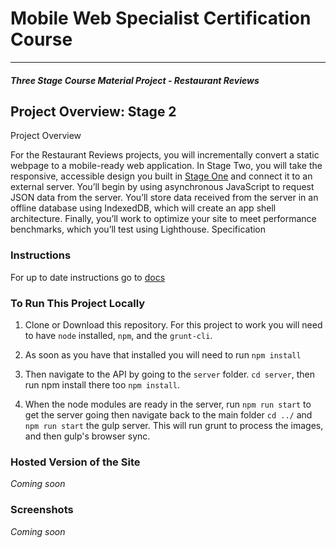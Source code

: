 # Mobile Web Specialist Certification Course
---
#### _Three Stage Course Material Project - Restaurant Reviews_

## Project Overview: Stage 2

Project Overview

For the Restaurant Reviews projects, you will incrementally convert a static webpage to a mobile-ready web application. In Stage Two, you will take the responsive, accessible design you built in [Stage One](https://github.com/sherwino/wino-mws-restaurants) and connect it to an external server. You’ll begin by using asynchronous JavaScript to request JSON data from the server. You’ll store data received from the server in an offline database using IndexedDB, which will create an app shell architecture. Finally, you’ll work to optimize your site to meet performance benchmarks, which you’ll test using Lighthouse.
Specification

### Instructions

For up to date instructions go to [docs](./docs/INSTRUCTIONS.md)

### To Run This Project Locally

1. Clone or Download this repository. For this project to work you will need to have `node` installed, `npm`, and the `grunt-cli`. 

1. As soon as you have that installed you will need to run ```npm install```

1. Then navigate to the API by going to the `server` folder. ```cd server```, then run npm install there too ```npm install```.

1. When the node modules are ready in the server, run ```npm run start``` to get the server going then navigate back to the main folder ```cd ../``` and ```npm run start``` the gulp server. This will run grunt to process the images, and then gulp's browser sync.


### Hosted Version of the Site
*Coming soon*

### Screenshots
*Coming soon*

